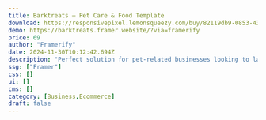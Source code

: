 ```yaml
---
title: Barktreats — Pet Care & Food Template
download: https://responsivepixel.lemonsqueezy.com/buy/82119db9-0853-43f9-a7f9-5c469d2be6be
demo: https://barktreats.framer.website/?via=framerify
price: 69
author: "Framerify"
date: 2024-11-30T10:12:42.694Z
description: "Perfect solution for pet-related businesses looking to launch a professional and user-friendly website. Built on Framer, this template offers a clean and modern design, with all the essential features you need to showcase pet care products & services."
ssg: ["Framer"]
css: []
ui: []
cms: []
category: [Business,Ecommerce]
draft: false
---
```

